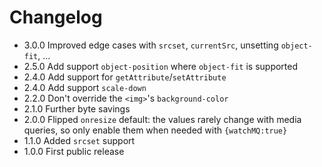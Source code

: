 # Changelog

* 3.0.0 Improved edge cases with `srcset`, `currentSrc`, unsetting `object-fit`, ...
* 2.5.0 Add support `object-position` where `object-fit` is supported
* 2.4.0 Add support for `getAttribute`/`setAttribute`
* 2.4.0 Add support `scale-down`
* 2.2.0 Don't override the `<img>`'s `background-color`
* 2.1.0 Further byte savings
* 2.0.0 Flipped `onresize` default: the values rarely change with media queries, so only enable them when needed with `{watchMQ:true}`
* 1.1.0 Added `srcset` support
* 1.0.0 First public release
